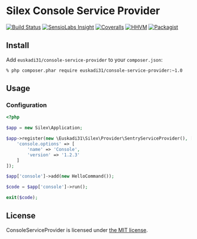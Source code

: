 # Silex Console Service Provider

[![Build Status](https://img.shields.io/travis/euskadi31/ConsoleServiceProvider/master.svg)](https://travis-ci.org/euskadi31/ConsoleServiceProvider)
[![SensioLabs Insight](https://img.shields.io/sensiolabs/i/0261b1ab-acb6-4d18-b5ec-bb98c3a2edce.svg)](https://insight.sensiolabs.com/projects/0261b1ab-acb6-4d18-b5ec-bb98c3a2edce)
[![Coveralls](https://img.shields.io/coveralls/euskadi31/ConsoleServiceProvider.svg)](https://coveralls.io/github/euskadi31/ConsoleServiceProvider)
[![HHVM](https://img.shields.io/hhvm/euskadi31/ConsoleServiceProvider.svg)](https://travis-ci.org/euskadi31/ConsoleServiceProvider)
[![Packagist](https://img.shields.io/packagist/v/euskadi31/console-service-provider.svg)](https://packagist.org/packages/euskadi31/console-service-provider)


## Install

Add `euskadi31/console-service-provider` to your `composer.json`:

    % php composer.phar require euskadi31/console-service-provider:~1.0

## Usage

### Configuration

```php
<?php

$app = new Silex\Application;

$app->register(new \Euskadi31\Silex\Provider\SentryServiceProvider(), [
    'console.options' => [
        'name' => 'Console',
        'version' => '1.2.3'
    ]
]);

$app['console']->add(new HelloCommand());

$code = $app['console']->run();

exit($code);
```

## License

ConsoleServiceProvider is licensed under [the MIT license](LICENSE.md).
